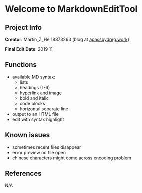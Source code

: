 # Welcome to MarkdownEditTool

## Project Info

**Creator**: Martin_Z_He 18373263 (blog at [apassbydreg.work](https://apassbydreg.work))

**Final Edit Date**: 2019 11

## Functions

- available MD syntax:
    - lists
    - headings (1-6)
    - hyperlink and image
    - bold and italic
    - code blocks
    - horizontal separate line
- output to an HTML file
- edit with syntax highlight

## Known issues

- sometimes recent files disappear
- error preview on file open
- chinese characters might come across encoding problem

## References

N/A